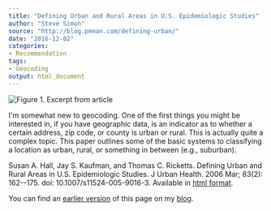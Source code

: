 ```yaml
---
title: "Defining Urban and Rural Areas in U.S. Epidemiologic Studies"
author: "Steve Simon"
source: "http://blog.pmean.com/defining-urban/"
date: "2016-12-02"
categories:
- Recommendation
tags:
- Geocoding
output: html_document
---
```


![Figure 1. Excerpt from article](http://www.pmean.com/new-images/16/defining-urban01.png)

<div class="notes">

I'm somewhat new to geocoding. One of the first things you might be interested in, if you have geographic data, is an indicator as to whether a certain address, zip code, or county is urban or rural. This is actually quite a complex topic. This paper outlines some of the basic systems to classifying a location as urban, rural, or something in between (e.g., suburban).

Susan A. Hall, Jay S. Kaufman, and Thomas C. Ricketts. Defining Urban and Rural Areas in U.S. Epidemiologic Studies. J Urban Health. 2006 Mar; 83(2): 162--175. doi: 10.1007/s11524-005-9016-3. Available in [html format][hall1].

You can find an [earlier version][sim1] of this page on my [blog][sim2].

[sim1]: http://blog.pmean.com/defining-urban/
[sim2]: http://blog.pmean.com

[hall1]: https://www.ncbi.nlm.nih.gov/pmc/articles/PMC2527174/

</div>
